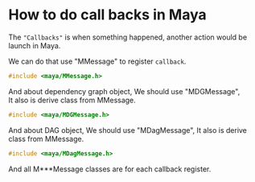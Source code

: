 # How to do call backs in Maya

The `"Callbacks"` is when something happened, another action would be launch in Maya.

We can do that use "MMessage" to register `callback`.

```cpp
#include <maya/MMessage.h>
```

And about dependency graph object, We should use "MDGMessage",  
It also is derive class from MMessage.

```cpp
#include <maya/MDGMessage.h>
```

And about DAG object, We should use "MDagMessage", It also is derive class from MMessage.

```cpp
#include <maya/MDagMessage.h>
```

And all M***Message classes are for each callback register.